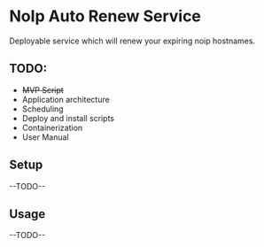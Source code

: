 # NoIp Auto Renew Service

Deployable service which will renew your expiring noip hostnames.

## TODO:
- ~~MVP Script~~
- Application architecture
- Scheduling
- Deploy and install scripts
- Containerization
- User Manual

## Setup

--TODO--

## Usage

--TODO--